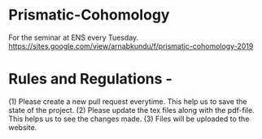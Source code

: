 # Prismatic-Cohomology
For the seminar at ENS every Tuesday.
https://sites.google.com/view/arnabkundu/f/prismatic-cohomology-2019

# Rules and Regulations - 
(1) Please create a new pull request everytime. This help us to save the state of the project.
(2) Please update the tex files along with the pdf-file. This helps us to see the changes made.
(3) Files will be uploaded to the website.
